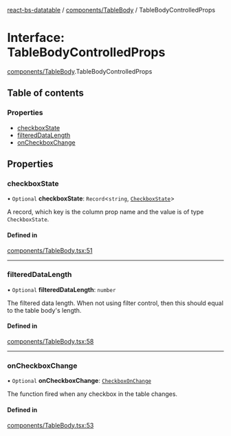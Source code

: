 [react-bs-datatable](../README.md) / [components/TableBody](../modules/components_TableBody.md) / TableBodyControlledProps

# Interface: TableBodyControlledProps

[components/TableBody](../modules/components_TableBody.md).TableBodyControlledProps

## Table of contents

### Properties

- [checkboxState](components_TableBody.TableBodyControlledProps.md#checkboxstate)
- [filteredDataLength](components_TableBody.TableBodyControlledProps.md#filtereddatalength)
- [onCheckboxChange](components_TableBody.TableBodyControlledProps.md#oncheckboxchange)

## Properties

### checkboxState

• `Optional` **checkboxState**: `Record`<`string`, [`CheckboxState`](helpers_types.CheckboxState.md)\>

A record, which key is the column prop name and the value
is of type `CheckboxState`.

#### Defined in

[components/TableBody.tsx:51](https://github.com/imballinst/react-bs-datatable/blob/master/src/components/TableBody.tsx#L51)

___

### filteredDataLength

• `Optional` **filteredDataLength**: `number`

The filtered data length. When not using filter control,
then this should equal to the table body's length.

#### Defined in

[components/TableBody.tsx:58](https://github.com/imballinst/react-bs-datatable/blob/master/src/components/TableBody.tsx#L58)

___

### onCheckboxChange

• `Optional` **onCheckboxChange**: [`CheckboxOnChange`](../modules/helpers_types.md#checkboxonchange)

The function fired when any checkbox in the table changes.

#### Defined in

[components/TableBody.tsx:53](https://github.com/imballinst/react-bs-datatable/blob/master/src/components/TableBody.tsx#L53)
